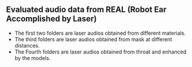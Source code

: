 ## Evaluated audio data from REAL (Robot Ear Accomplished by Laser)

- The first two folders are laser audios obtained from different materials. 
- The third folders are laser audios obtained from mask at different distances.
- The Fourth folders are laser audios obtained from throat and enhanced by the models.
  

